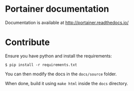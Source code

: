 # Portainer documentation

Documentation is available at http://portainer.readthedocs.io/

# Contribute

Ensure you have python and install the requirements:

```shell
$ pip install -r requirements.txt
```

You can then modify the docs in the `docs/source` folder.

When done, build it using `make html` inside the `docs` directory.
